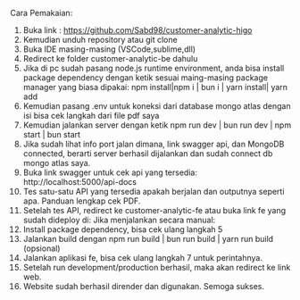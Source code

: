 Cara Pemakaian: 

1. Buka link : https://github.com/Sabd98/customer-analytic-higo
2. Kemudian unduh repository atau git clone
3. Buka IDE masing-masing (VSCode,sublime,dll)
4. Redirect ke folder customer-analytic-be dahulu
5. Jika di pc sudah pasang node.js runtime environment, anda bisa install package dependency
dengan ketik sesuai maing-masing package manager yang biasa dipakai:
npm install|npm i | bun i | yarn install| yarn add
6. Kemudian pasang .env untuk koneksi dari database mongo atlas dengan isi bisa cek
langkah dari file pdf saya
7. Kemudian jalankan server dengan ketik npm run dev | bun run dev | npm start | bun start
8. Jika sudah lihat info port jalan dimana, link swagger api, dan MongoDB connected,
berarti server berhasil dijalankan dan sudah connect db mongo atlas saya.
9. Buka link swagger untuk cek api yang tersedia: http://localhost:5000/api-docs
10. Tes satu-satu API yang tersedia apakah berjalan dan outputnya seperti apa. Panduan
lengkap cek PDF.
11. Setelah tes API, redirect ke customer-analytic-fe atau buka link fe yang sudah dideploy di:
Jika menjalankan secara manual:
12. Install package dependency, bisa cek ulang langkah 5
13. Jalankan build dengan npm run build | bun run build | yarn run build (opsional)
14. Jalankan aplikasi fe, bisa cek ulang langkah 7 untuk perintahnya.
15. Setelah run development/production berhasil, maka akan redirect ke link web.
16. Website sudah berhasil dirender dan digunakan. Semoga sukses.